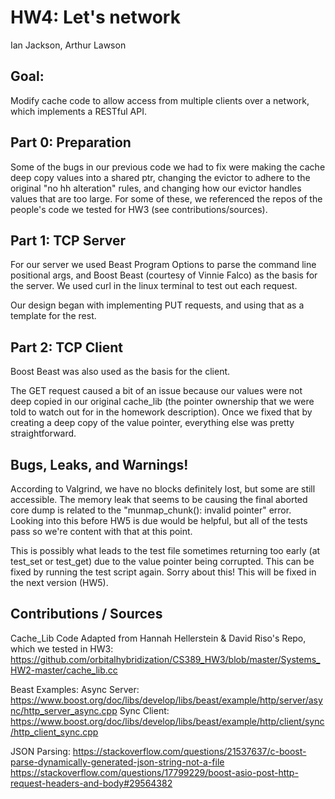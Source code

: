 # HW4: Let's network
Ian Jackson, Arthur Lawson

## Goal:

Modify cache code to allow access from multiple clients over a network, which implements a RESTful API.

## Part 0: Preparation

Some of the bugs in our previous code we had to fix were making the cache deep copy values into a shared ptr, changing the evictor to adhere to the original "no hh alteration" rules, and changing how our evictor handles values that are too large. For some of these, we referenced the repos of the people's code we tested for HW3 (see contributions/sources).

## Part 1: TCP Server

For our server we used Beast Program Options to parse the command line positional args, and Boost Beast (courtesy of Vinnie Falco) as the basis for the server. 
We used curl in the linux terminal to test out each request.

Our design began with implementing PUT requests, and using that as a template for the rest.

## Part 2: TCP Client

Boost Beast was also used as the basis for the client.

The GET request caused a bit of an issue because our values were not deep copied in our original cache_lib (the pointer ownership that we were told to watch out for in the homework description). Once we fixed that by creating a deep copy of the value pointer, everything else was pretty straightforward.

## Bugs, Leaks, and Warnings!

According to Valgrind, we have no blocks definitely lost, but some are still accessible.
The memory leak that seems to be causing the final aborted core dump is related to the "munmap_chunk(): invalid pointer" error. Looking into this before HW5 is due would be helpful, but all of the tests pass so we're content with that at this point.

This is possibly what leads to the test file sometimes returning too early (at test_set or test_get) due to the value pointer being corrupted. This can be fixed by running the test script again. Sorry about this! This will be fixed in the next version (HW5).

## Contributions / Sources

Cache_Lib Code Adapted from Hannah Hellerstein & David Riso's Repo, which we tested in HW3:
https://github.com/orbitalhybridization/CS389_HW3/blob/master/Systems_HW2-master/cache_lib.cc

Beast Examples:
Async Server: https://www.boost.org/doc/libs/develop/libs/beast/example/http/server/async/http_server_async.cpp
Sync Client: https://www.boost.org/doc/libs/develop/libs/beast/example/http/client/sync/http_client_sync.cpp

JSON Parsing:
https://stackoverflow.com/questions/21537637/c-boost-parse-dynamically-generated-json-string-not-a-file
https://stackoverflow.com/questions/17799229/boost-asio-post-http-request-headers-and-body#29564382

